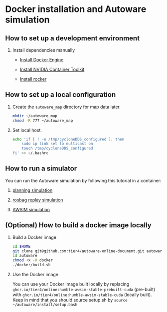# Docker installation and Autoware simulation

## How to set up a development environment

1. Install dependencies manually

   - [Install Docker Engine](https://github.com/autowarefoundation/autoware/blob/984e35c292fccb821cb6b4e3cb1b081936ec1509/ansible/roles/docker_engine/README.md)

   - [Install NVIDIA Container Toolkit](https://github.com/autowarefoundation/autoware/blob/984e35c292fccb821cb6b4e3cb1b081936ec1509/ansible/roles/nvidia_docker/README.md)

   - [Install rocker](https://github.com/autowarefoundation/autoware/blob/984e35c292fccb821cb6b4e3cb1b081936ec1509/ansible/roles/rocker/README.md)



## How to set up a local configuration
1. Create the `autoware_map` directory for map data later.

   ```bash
   mkdir ~/autoware_map
   chmod -R 777 ~/autoware_map
   ```
   
2. Set local host.
   ```bash
   echo 'if [ ! -e /tmp/cycloneDDS_configured ]; then
       sudo ip link set lo multicast on
       touch /tmp/cycloneDDS_configured
   fi' >> ~/.bashrc

   ```

## How to run a simulator

   You can run the Autoware simulation by following this tutorial in a container:

   1. [planning simulation](docs/planning_simulation.md)

   2. [rosbag replay simulation](docs/rosbag_replay_simulation.md)

   3. [AWSIM simulation](docs/awsim_simulation.md)

## (Optional) How to build a docker image locally

1. Build a Docker image
   
   ```bash
   cd $HOME
   git clone git@github.com:tier4/autoware-online-document.git autoware
   cd autoware
   chmod +x -R docker
   ./docker/build.sh
   ```

2. Use the Docker image
   
   You can use your Docker image built locally by replacing \
   `ghcr.io/tier4/online:humble-awsim-stable-prebuilt-cuda` (pre-built) 
   with `ghcr.io/tier4/online:humble-awsim-stable-cuda` (locally built).
   Keep in mind that you should source setup.sh by `source ~/autoware/install/setup.bash`
